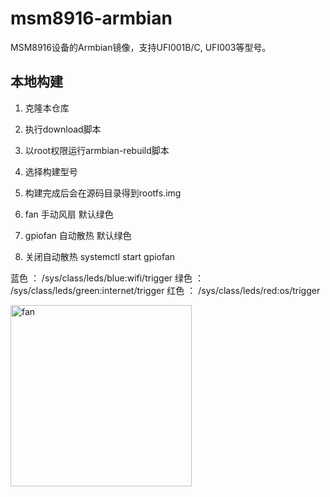 # msm8916-armbian
MSM8916设备的Armbian镜像，支持UFI001B/C, UFI003等型号。

## 本地构建
1. 克隆本仓库
2. 执行download脚本
3. 以root权限运行armbian-rebuild脚本
4. 选择构建型号
5. 构建完成后会在源码目录得到rootfs.img

6. fan 手动风扇 默认绿色 
7. gpiofan 自动散热 默认绿色
8. 关闭自动散热 systemctl start gpiofan

蓝色 ： /sys/class/leds/blue:wifi/trigger
绿色 ： /sys/class/leds/green:internet/trigger
红色 ： /sys/class/leds/red:os/trigger

<img width="290" alt="fan" src="https://github.com/YANXIAOXIH/msm8916-armbian/assets/77421578/12e1544c-1f8a-4718-a5a5-5f26c0451d55">
